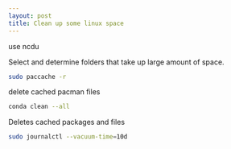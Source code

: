 ```yaml
---
layout: post
title: Clean up some linux space
---
```



use ncdu

Select and determine folders that take up large amount of space.

```bash
sudo paccache -r
```

delete cached pacman files
```bash
conda clean --all
```

Deletes cached packages and files

```bash
sudo journalctl --vacuum-time=10d
```